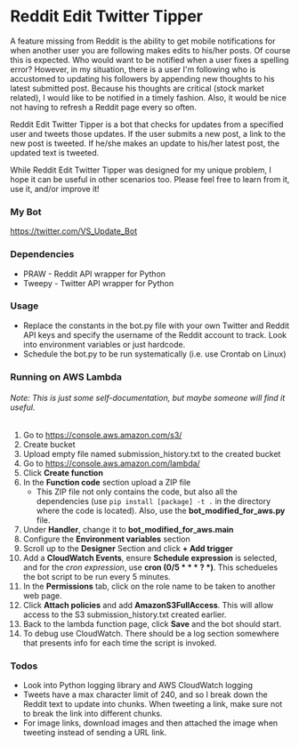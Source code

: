 
# Reddit Edit Twitter Tipper

A feature missing from Reddit is the ability to get mobile notifications for when another user you are following makes edits to his/her posts. Of course this is expected. Who would want to be notified when a user fixes a spelling error? However, in my situation, there is a user I'm following who is accustomed to updating his followers by appending new thoughts to his latest submitted post. Because his thoughts are critical (stock market related), I would like to be notified in a timely fashion. Also, it would be nice not having to refresh a Reddit page every so often.

Reddit Edit Twitter Tipper is a bot that checks for updates from a specified user and tweets those updates. If the user submits a new post, a link to the new post is tweeted. If he/she makes an update to his/her latest post, the updated text is tweeted. 

While Reddit Edit Twitter Tipper was designed for my unique problem, I hope it can be useful in other scenarios too. Please feel free to learn from it, use it, and/or improve it!

### My Bot
https://twitter.com/VS_Update_Bot

### Dependencies
  - PRAW - Reddit API wrapper for Python
  - Tweepy - Twitter API wrapper for Python

### Usage
  - Replace the constants in the bot.py file with your own Twitter and Reddit API keys and specify the username of the Reddit account to track. Look into environment variables or just hardcode.
  - Schedule the bot.py to be run systematically (i.e. use Crontab on Linux)

### Running on AWS Lambda
###### Note: This is just some self-documentation, but maybe someone will find it useful.
1. Go to https://console.aws.amazon.com/s3/
2. Create bucket
3. Upload empty file named submission_history.txt to the created bucket
4. Go to https://console.aws.amazon.com/lambda/
5. Click **Create function**
6. In the **Function code** section upload a ZIP file
    - This ZIP file not only contains the code, but also all the dependencies (use ```pip install [package] -t .``` in the directory where the code is located). Also, use the **bot_modified_for_aws.py** file.
7. Under **Handler**, change it to **bot_modified_for_aws.main**
8. Configure the **Environment variables** section
9. Scroll up to the **Designer** Section and click **+ Add trigger**
10. Add a **CloudWatch Events**, ensure **Schedule expression** is selected, and for the *cron expression*, use **cron (0/5 \* \* \* ? \*)**. This schedueles the bot script to be run every 5 minutes.
11. In the **Permissions** tab, click on the role name to be taken to another web page.
12. Click **Attach policies** and add **AmazonS3FullAccess**. This will allow access to the S3 submission_history.txt created earlier.
13. Back to the lambda function page, click **Save** and the bot should start.
14. To debug use CloudWatch. There should be a log section somewhere that presents info for each time the script is invoked.

### Todos
* Look into Python logging library and AWS CloudWatch logging
* Tweets have a max character limit of 240, and so I break down the Reddit text to update into chunks. When tweeting a link, make sure not to break the link into different chunks.
* For image links, download images and then attached the image when tweeting instead of sending a URL link.

